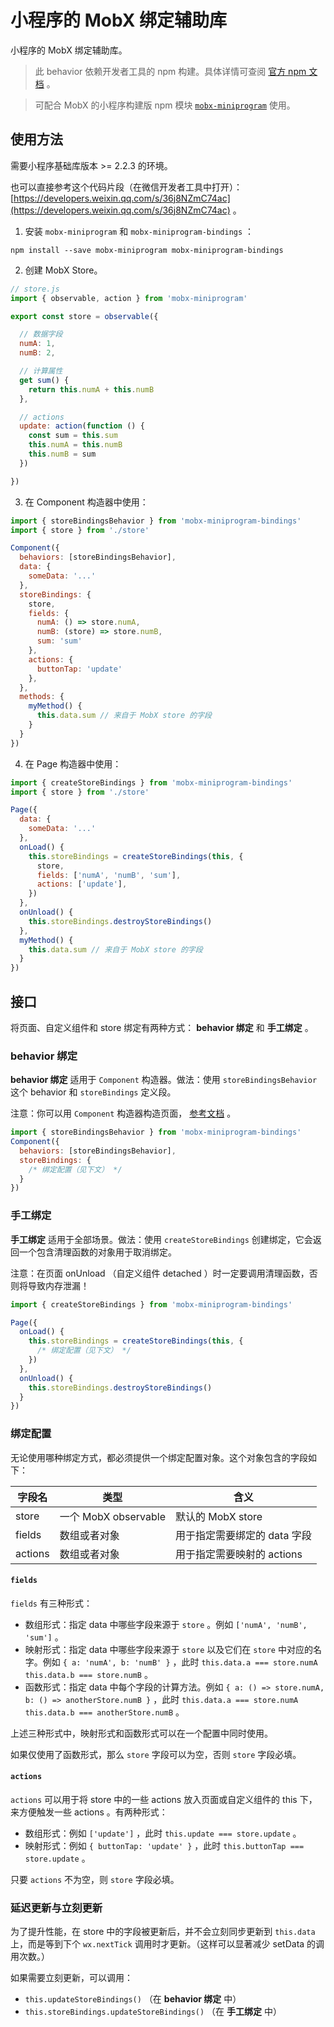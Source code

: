 # 小程序的 MobX 绑定辅助库

小程序的 MobX 绑定辅助库。

> 此 behavior 依赖开发者工具的 npm 构建。具体详情可查阅 [官方 npm 文档](https://developers.weixin.qq.com/miniprogram/dev/devtools/npm.html) 。

> 可配合 MobX 的小程序构建版 npm 模块 [`mobx-miniprogram`](https://github.com/wechat-miniprogram/mobx) 使用。

## 使用方法

需要小程序基础库版本 >= 2.2.3 的环境。

也可以直接参考这个代码片段（在微信开发者工具中打开）： [https://developers.weixin.qq.com/s/36j8NZmC74ac](https://developers.weixin.qq.com/s/36j8NZmC74ac) 。

1. 安装 `mobx-miniprogram` 和 `mobx-miniprogram-bindings` ：

```
npm install --save mobx-miniprogram mobx-miniprogram-bindings
```

2. 创建 MobX Store。

```js
// store.js
import { observable, action } from 'mobx-miniprogram'

export const store = observable({

  // 数据字段
  numA: 1,
  numB: 2,

  // 计算属性
  get sum() {
    return this.numA + this.numB
  },

  // actions
  update: action(function () {
    const sum = this.sum
    this.numA = this.numB
    this.numB = sum
  })

})
```

3. 在 Component 构造器中使用：

```js
import { storeBindingsBehavior } from 'mobx-miniprogram-bindings'
import { store } from './store'

Component({
  behaviors: [storeBindingsBehavior],
  data: {
    someData: '...'
  },
  storeBindings: {
    store,
    fields: {
      numA: () => store.numA,
      numB: (store) => store.numB,
      sum: 'sum'
    },
    actions: {
      buttonTap: 'update'
    },
  },
  methods: {
    myMethod() {
      this.data.sum // 来自于 MobX store 的字段
    }
  }
})
```

4. 在 Page 构造器中使用：

```js
import { createStoreBindings } from 'mobx-miniprogram-bindings'
import { store } from './store'

Page({
  data: {
    someData: '...'
  },
  onLoad() {
    this.storeBindings = createStoreBindings(this, {
      store,
      fields: ['numA', 'numB', 'sum'],
      actions: ['update'],
    })
  },
  onUnload() {
    this.storeBindings.destroyStoreBindings()
  },
  myMethod() {
    this.data.sum // 来自于 MobX store 的字段
  }
})
```

## 接口

将页面、自定义组件和 store 绑定有两种方式： **behavior 绑定** 和 **手工绑定** 。

### behavior 绑定

**behavior 绑定** 适用于 `Component` 构造器。做法：使用 `storeBindingsBehavior` 这个 behavior 和 `storeBindings` 定义段。

注意：你可以用 `Component` 构造器构造页面， [参考文档](https://developers.weixin.qq.com/miniprogram/dev/framework/app-service/page.html#%E4%BD%BF%E7%94%A8-Component-%E6%9E%84%E9%80%A0%E5%99%A8%E6%9E%84%E9%80%A0%E9%A1%B5%E9%9D%A2) 。

```js
import { storeBindingsBehavior } from 'mobx-miniprogram-bindings'
Component({
  behaviors: [storeBindingsBehavior],
  storeBindings: {
    /* 绑定配置（见下文） */
  }
})
```

### 手工绑定

**手工绑定** 适用于全部场景。做法：使用 `createStoreBindings` 创建绑定，它会返回一个包含清理函数的对象用于取消绑定。

注意：在页面 onUnload （自定义组件 detached ）时一定要调用清理函数，否则将导致内存泄漏！

```js
import { createStoreBindings } from 'mobx-miniprogram-bindings'

Page({
  onLoad() {
    this.storeBindings = createStoreBindings(this, {
      /* 绑定配置（见下文） */
    })
  },
  onUnload() {
    this.storeBindings.destroyStoreBindings()
  }
})
```

### 绑定配置

无论使用哪种绑定方式，都必须提供一个绑定配置对象。这个对象包含的字段如下：

| 字段名 | 类型 | 含义 |
| ------ | ---- | ---- |
| store | 一个 MobX observable | 默认的 MobX store |
| fields | 数组或者对象 | 用于指定需要绑定的 data 字段 |
| actions | 数组或者对象 | 用于指定需要映射的 actions |

#### `fields`

`fields` 有三种形式：

* 数组形式：指定 data 中哪些字段来源于 `store` 。例如 `['numA', 'numB', 'sum']` 。
* 映射形式：指定 data 中哪些字段来源于 `store` 以及它们在 `store` 中对应的名字。例如 `{ a: 'numA', b: 'numB' }` ，此时 `this.data.a === store.numA` `this.data.b === store.numB` 。
* 函数形式：指定 data 中每个字段的计算方法。例如 `{ a: () => store.numA, b: () => anotherStore.numB }` ，此时 `this.data.a === store.numA` `this.data.b === anotherStore.numB` 。

上述三种形式中，映射形式和函数形式可以在一个配置中同时使用。

如果仅使用了函数形式，那么 `store` 字段可以为空，否则 `store` 字段必填。

#### `actions`

`actions` 可以用于将 store 中的一些 actions 放入页面或自定义组件的 this 下，来方便触发一些 actions 。有两种形式：

* 数组形式：例如 `['update']` ，此时 `this.update === store.update` 。
* 映射形式：例如 `{ buttonTap: 'update' }` ，此时 `this.buttonTap === store.update` 。

只要 `actions` 不为空，则 `store` 字段必填。

### 延迟更新与立刻更新

为了提升性能，在 store 中的字段被更新后，并不会立刻同步更新到 `this.data` 上，而是等到下个 `wx.nextTick` 调用时才更新。（这样可以显著减少 setData 的调用次数。）

如果需要立刻更新，可以调用：

* `this.updateStoreBindings()` （在 **behavior 绑定** 中）
* `this.storeBindings.updateStoreBindings()`  （在 **手工绑定** 中）
